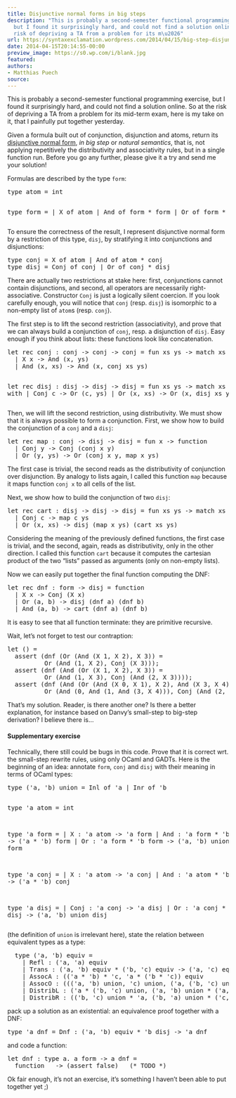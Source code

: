 ```yaml
---
title: Disjunctive normal forms in big steps
description: "This is probably a second-semester functional programming exercise,
  but I found it surprisingly hard, and could not find a solution online. So at the
  risk of depriving a TA from a problem for its m\u2026"
url: https://syntaxexclamation.wordpress.com/2014/04/15/big-step-disjunctive-normal-forms/
date: 2014-04-15T20:14:55-00:00
preview_image: https://s0.wp.com/i/blank.jpg
featured:
authors:
- Matthias Puech
source:
---
```


<p>This is probably a second-semester functional programming exercise, but I found it surprisingly hard, and could not find a solution online. So at the risk of depriving a TA from a problem for its mid-term exam, here is my take on it, that I painfully put together yesterday.</p>
<p>Given a formula built out of conjunction, disjunction and atoms, return its <a href="http://en.wikipedia.org/wiki/Disjunctive_normal_form">disjunctive normal form</a>, <i>in big step</i> or <i>natural semantics</i>, that is, not applying repetitively the distributivity and associativity rules, but in a single function run. Before you go any further, please give it a try and send me your solution!</p>
<p><span></span></p>
<p>Formulas are described by the type <code>form</code>:</p>
<pre class="brush: fsharp; title: ; notranslate">
type atom = int

type form =
  | X of atom
  | And of form * form
  | Or of form * form
</pre>
<p>To ensure the correctness of the result, I represent disjunctive normal form by a restriction of this type, <code>disj</code>, by stratifying it into conjunctions and disjunctions:</p>
<pre class="brush: fsharp; title: ; notranslate">
type conj = X of atom | And of atom * conj
type disj = Conj of conj | Or of conj * disj
</pre>
<p>There are actually two restrictions at stake here: first, conjunctions cannot contain disjunctions, and second, all operators are necessarily right-associative. Constructor <code>Conj</code> is just a logically silent coercion. If you look carefully enough, you will notice that <code>conj</code> (resp. <code>disj</code>) is isomorphic to a non-empty list of <code>atom</code>s (resp. <code>conj</code>).</p>
<p>The first step is to lift the second restriction (associativity), and prove that we can always build a conjunction of <code>conj</code>, resp. a disjunction of <code>disj</code>. Easy enough if you think about lists: these functions look like concatenation.</p>
<pre class="brush: fsharp; title: ; notranslate">
let rec conj : conj -&gt; conj -&gt; conj = fun xs ys -&gt; match xs with
  | X x -&gt; And (x, ys)
  | And (x, xs) -&gt; And (x, conj xs ys)

let rec disj : disj -&gt; disj -&gt; disj = fun xs ys -&gt; match xs with
  | Conj c -&gt; Or (c, ys)
  | Or (x, xs) -&gt; Or (x, disj xs ys)
</pre>
<p>Then, we will lift the second restriction, using distributivity. We must show that it is always possible to form a conjunction. First, we show how to build the conjunction of a <code>conj</code> and a <code>disj</code>:</p>
<pre class="brush: fsharp; title: ; notranslate">
let rec map : conj -&gt; disj -&gt; disj = fun x -&gt; function
  | Conj y -&gt; Conj (conj x y)
  | Or (y, ys) -&gt; Or (conj x y, map x ys)
</pre>
<p>The first case is trivial, the second reads as the distributivity of conjunction over disjunction. By analogy to lists again, I called this function <code>map</code> because it maps function <code>conj x</code> to all cells of the list.</p>
<p>Next, we show how to build the conjunction of two <code>disj</code>:</p>
<pre class="brush: fsharp; title: ; notranslate">
let rec cart : disj -&gt; disj -&gt; disj = fun xs ys -&gt; match xs with
  | Conj c -&gt; map c ys
  | Or (x, xs) -&gt; disj (map x ys) (cart xs ys)
</pre>
<p>Considering the meaning of the previously defined functions, the first case is trivial, and the second, again, reads as distributivity, only in the other direction. I called this function <code>cart</code> because it computes the cartesian product of the two &ldquo;lists&rdquo; passed as arguments (only on non-empty lists).</p>
<p>Now we can easily put together the final function computing the DNF:</p>
<pre class="brush: fsharp; title: ; notranslate">
let rec dnf : form -&gt; disj = function
  | X x -&gt; Conj (X x)
  | Or (a, b) -&gt; disj (dnf a) (dnf b)
  | And (a, b) -&gt; cart (dnf a) (dnf b)
</pre>
<p>It is easy to see that all function terminate: they are primitive recursive.</p>
<p>Wait, let&rsquo;s not forget to test our contraption:</p>
<pre class="brush: fsharp; title: ; notranslate">
let () =
  assert (dnf (Or (And (X 1, X 2), X 3)) =
          Or (And (1, X 2), Conj (X 3)));
  assert (dnf (And (Or (X 1, X 2), X 3)) =
          Or (And (1, X 3), Conj (And (2, X 3))));
  assert (dnf (And (Or (And (X 0, X 1), X 2), And (X 3, X 4))) =
          Or (And (0, And (1, And (3, X 4))), Conj (And (2, And (3, X 4)))))
</pre>
<p>That&rsquo;s my solution. Reader, is there another one? Is there a better explanation, for instance based on Danvy&rsquo;s small-step to big-step derivation? I believe there is&hellip;</p>
<h4>Supplementary exercise</h4>
<p>Technically, there still could be bugs in this code. Prove that it is correct wrt. the small-step rewrite rules, using only OCaml and GADTs. Here is the beginning of an idea: annotate <code>form</code>, <code>conj</code> and <code>disj</code> with their meaning in terms of OCaml types:</p>
<pre class="brush: fsharp; title: ; notranslate">
type ('a, 'b) union = Inl of 'a | Inr of 'b

type 'a atom = int

type 'a form =
  | X : 'a atom -&gt; 'a form
  | And : 'a form * 'b form -&gt; ('a * 'b) form
  | Or : 'a form * 'b form -&gt; ('a, 'b) union form

type 'a conj =
  | X : 'a atom -&gt; 'a conj
  | And : 'a atom * 'b conj -&gt; ('a * 'b) conj

type 'a disj =
  | Conj : 'a conj -&gt; 'a disj
  | Or : 'a conj * 'b disj -&gt; ('a, 'b) union disj
</pre>
<p>(the definition of <code>union</code> is irrelevant here), state the relation between equivalent types as a type:</p>
<pre class="brush: fsharp; title: ; notranslate">
  type ('a, 'b) equiv =
    | Refl : ('a, 'a) equiv
    | Trans : ('a, 'b) equiv * ('b, 'c) equiv -&gt; ('a, 'c) equiv
    | AssocA : (('a * 'b) * 'c, 'a * ('b * 'c)) equiv
    | AssocO : ((('a, 'b) union, 'c) union, ('a, ('b, 'c) union) union) equiv
    | DistribL : ('a * ('b, 'c) union, ('a, 'b) union * ('a, 'c) union) equiv
    | DistribR : (('b, 'c) union * 'a, ('b, 'a) union * ('c, 'a) union) equiv
</pre>
<p>pack up a solution as an existential: an equivalence proof together with a DNF:</p>
<pre class="brush: fsharp; title: ; notranslate">
type 'a dnf = Dnf : ('a, 'b) equiv * 'b disj -&gt; 'a dnf
</pre>
<p>and code a function:</p>
<pre class="brush: fsharp; title: ; notranslate">
let dnf : type a. a form -&gt; a dnf =
  function _ -&gt; (assert false)   (* TODO *)
</pre>
<p>Ok fair enough, it&rsquo;s not an exercise, it&rsquo;s something I haven&rsquo;t been able to put together yet ;)</p>

